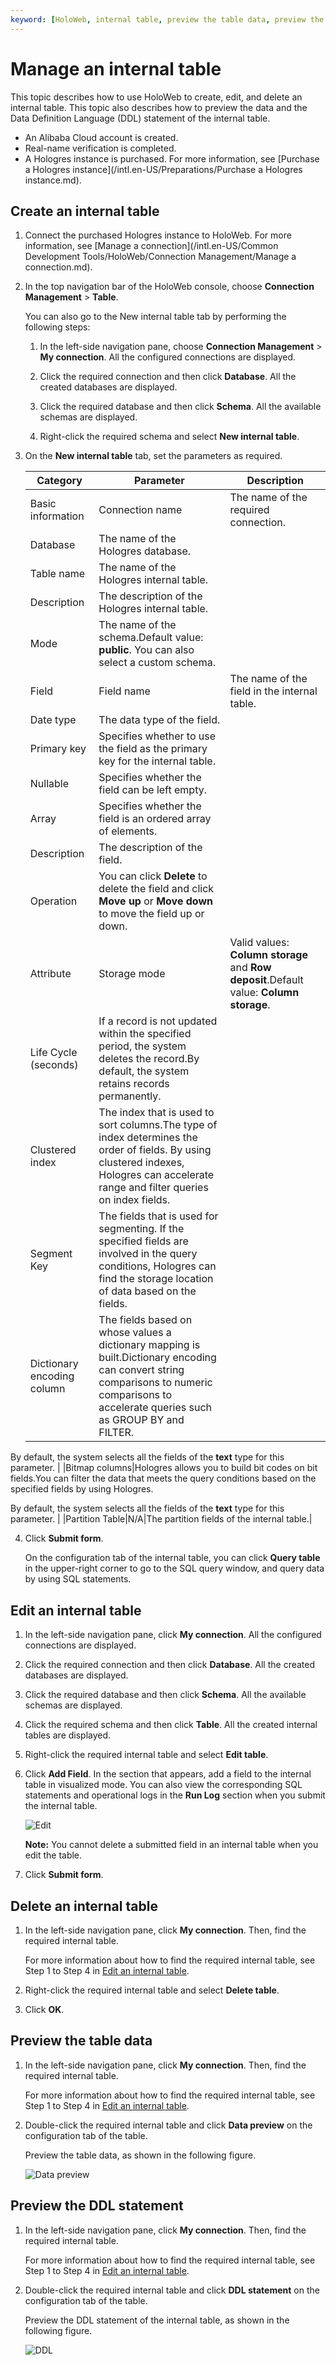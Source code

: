 ```yaml
---
keyword: [HoloWeb, internal table, preview the table data, preview the DDL statement]
---
```


# Manage an internal table

This topic describes how to use HoloWeb to create, edit, and delete an internal table. This topic also describes how to preview the data and the Data Definition Language \(DDL\) statement of the internal table.

-   An Alibaba Cloud account is created.
-   Real-name verification is completed.
-   A Hologres instance is purchased. For more information, see [Purchase a Hologres instance](/intl.en-US/Preparations/Purchase a Hologres instance.md).

## Create an internal table

1.  Connect the purchased Hologres instance to HoloWeb. For more information, see [Manage a connection](/intl.en-US/Common Development Tools/HoloWeb/Connection Management/Manage a connection.md).

2.  In the top navigation bar of the HoloWeb console, choose **Connection Management** \> **Table**.

    You can also go to the New internal table tab by performing the following steps:

    1.  In the left-side navigation pane, choose **Connection Management** \> **My connection**. All the configured connections are displayed.

    2.  Click the required connection and then click **Database**. All the created databases are displayed.

    3.  Click the required database and then click **Schema**. All the available schemas are displayed.

    4.  Right-click the required schema and select **New internal table**.

3.  On the **New internal table** tab, set the parameters as required.

    |Category|Parameter|Description|
    |--------|---------|-----------|
    |Basic information|Connection name|The name of the required connection.|
    |Database|The name of the Hologres database.|
    |Table name|The name of the Hologres internal table.|
    |Description|The description of the Hologres internal table.|
    |Mode|The name of the schema.Default value: **public**. You can also select a custom schema. |
    |Field|Field name|The name of the field in the internal table.|
    |Date type|The data type of the field.|
    |Primary key|Specifies whether to use the field as the primary key for the internal table.|
    |Nullable|Specifies whether the field can be left empty.|
    |Array|Specifies whether the field is an ordered array of elements.|
    |Description|The description of the field.|
    |Operation|You can click **Delete** to delete the field and click **Move up** or **Move down** to move the field up or down.|
    |Attribute|Storage mode|Valid values: **Column storage** and **Row deposit**.Default value: **Column storage**. |
    |Life Cycle \(seconds\)|If a record is not updated within the specified period, the system deletes the record.By default, the system retains records permanently. |
    |Clustered index|The index that is used to sort columns.The type of index determines the order of fields. By using clustered indexes, Hologres can accelerate range and filter queries on index fields. |
    |Segment Key|The fields that is used for segmenting. If the specified fields are involved in the query conditions, Hologres can find the storage location of data based on the fields.|
    |Dictionary encoding column|The fields based on whose values a dictionary mapping is built.Dictionary encoding can convert string comparisons to numeric comparisons to accelerate queries such as GROUP BY and FILTER.

By default, the system selects all the fields of the **text** type for this parameter. |
    |Bitmap columns|Hologres allows you to build bit codes on bit fields.You can filter the data that meets the query conditions based on the specified fields by using Hologres.

By default, the system selects all the fields of the **text** type for this parameter. |
    |Partition Table|N/A|The partition fields of the internal table.|

4.  Click **Submit form**.

    On the configuration tab of the internal table, you can click **Query table** in the upper-right corner to go to the SQL query window, and query data by using SQL statements.


## Edit an internal table

1.  In the left-side navigation pane, click **My connection**. All the configured connections are displayed.

2.  Click the required connection and then click **Database**. All the created databases are displayed.

3.  Click the required database and then click **Schema**. All the available schemas are displayed.

4.  Click the required schema and then click **Table**. All the created internal tables are displayed.

5.  Right-click the required internal table and select **Edit table**.

6.  Click **Add Field**. In the section that appears, add a field to the internal table in visualized mode. You can also view the corresponding SQL statements and operational logs in the **Run Log** section when you submit the internal table.

    ![Edit](https://static-aliyun-doc.oss-accelerate.aliyuncs.com/assets/img/en-US/4099438951/p132198.png)

    **Note:** You cannot delete a submitted field in an internal table when you edit the table.

7.  Click **Submit form**.


## Delete an internal table

1.  In the left-side navigation pane, click **My connection**. Then, find the required internal table.

    For more information about how to find the required internal table, see Step 1 to Step 4 in [Edit an internal table](#section_uu3_wol_suh).

2.  Right-click the required internal table and select **Delete table**.

3.  Click **OK**.


## Preview the table data

1.  In the left-side navigation pane, click **My connection**. Then, find the required internal table.

    For more information about how to find the required internal table, see Step 1 to Step 4 in [Edit an internal table](#section_uu3_wol_suh).

2.  Double-click the required internal table and click **Data preview** on the configuration tab of the table.

    Preview the table data, as shown in the following figure.

    ![Data preview](https://static-aliyun-doc.oss-accelerate.aliyuncs.com/assets/img/en-US/4099438951/p132200.png)


## Preview the DDL statement

1.  In the left-side navigation pane, click **My connection**. Then, find the required internal table.

    For more information about how to find the required internal table, see Step 1 to Step 4 in [Edit an internal table](#section_uu3_wol_suh).

2.  Double-click the required internal table and click **DDL statement** on the configuration tab of the table.

    Preview the DDL statement of the internal table, as shown in the following figure.

    ![DDL](https://static-aliyun-doc.oss-accelerate.aliyuncs.com/assets/img/en-US/4099438951/p132202.png)


